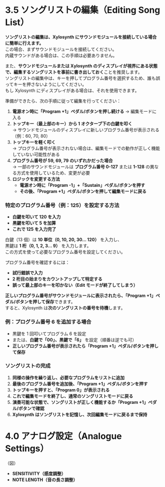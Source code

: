 # 3.5 ソングリストの編集（Editing Song List）

**ソングリストの編集は、Xylosynth にサウンドモジュールを接続している場合に簡単に行えます。**  
この場合、まずサウンドモジュールを接続してください。  
内蔵サウンドがある場合は、この手順は必要ありません。

また、**サウンドモジュールまたは Xylosynth のディスプレイが視界にある状態で、編集するソングリストを事前に書き出しておく**ことを推奨します。  
ソングリストの編集中は、キーを押してプログラム番号を選択するため、誰も誤ってキーを押さないようにしてください。  
もし Xylosynth にディスプレイがある場合は、それを使用できます。

準備ができたら、次の手順に従って編集を行ってください：

1. **電源オン時に「Program +1」ペダル/ボタンを押し続ける** → 編集モードに入る
2. **トップキー（最上部のキー）から 1 オクターブ下の白鍵を叩く**  
   → サウンドモジュールのディスプレイに新しいプログラム番号が表示される（例：60, 70, 80）
3. **トップキーを軽く叩く**  
   → プログラム番号が表示されない場合は、編集モードでの動作が正しく機能していない可能性がある
4. **プログラム番号が 59, 69, 79 のいずれかだった場合**  
   → 一部のサウンドモジュールは **プログラム番号 0-127** または **1-128** の異なる方式を使用しているため、変更が必要
5. **ロジックを変更する方法**
   - **電源オン時に「Program -1」+「Sustain」ペダル/ボタンを押す**
   - **その後、「Program +1」ペダル/ボタンを押して編集モードに戻る**

### **特定のプログラム番号（例：125）を設定する方法**

- **白鍵を叩いて 120 を入力**
- **黒鍵を叩いて 5 を加算**
- **これで 125 を入力完了**

白鍵（13 個）は **10 単位（0, 10, 20, 30... 120）** を入力し、  
黒鍵は **1 桁（0, 1, 2, 3... 9）** を入力します。  
この方式を使って必要なプログラム番号を設定してください。

プログラム番号を確認するには：

- **試行錯誤で入力**
- **2 桁目の始まりをカウントアップして特定する**
- **誤って最上部のキーを叩かない（Edit モードが終了してしまう）**

**正しいプログラム番号がサウンドモジュールに表示されたら、「Program +1」ペダル/ボタンを押して保存**できます。  
すると、Xylosynth は**次のソングリストの番号を待機**します。

### **例：プログラム番号 6 を追加する場合**

- 黒鍵を 1 回叩いてプログラム 6 を設定
- または、**白鍵で「00」、黒鍵で「6」** を設定（順番は逆でも可）
- **正しいプログラム番号が表示されたら「Program +1」ペダル/ボタンを押して保存**

### **ソングリストの完成**

1. **同様の操作を繰り返し、必要なプログラムをリストに追加**
2. **最後のプログラム番号を追加後、「Program +1」ペダル/ボタンを押す**
3. **トップキーを押すと、「Program 0」が表示される**
4. **これで編集モードを終了し、通常のソングリストモードに戻る**
5. **演奏可能な状態で、ソングリストが正しく機能するか「Program +1」ペダル/ボタンで確認**
6. **Xylosynth はソングリストを記憶し、次回編集モードに戻るまで保持**

# 4.0 アナログ設定（Analogue Settings）

（図）

- **SENSITIVITY（感度調整）**
- **NOTE LENGTH（音の長さ調整）**
